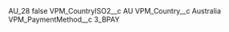 <?xml version="1.0" encoding="UTF-8"?>
<CustomMetadata xmlns="http://soap.sforce.com/2006/04/metadata" xmlns:xsi="http://www.w3.org/2001/XMLSchema-instance" xmlns:xsd="http://www.w3.org/2001/XMLSchema">
    <label>AU_28</label>
    <protected>false</protected>
    <values>
        <field>VPM_CountryISO2__c</field>
        <value xsi:type="xsd:string">AU</value>
    </values>
    <values>
        <field>VPM_Country__c</field>
        <value xsi:type="xsd:string">Australia</value>
    </values>
    <values>
        <field>VPM_PaymentMethod__c</field>
        <value xsi:type="xsd:string">3_BPAY</value>
    </values>
</CustomMetadata>
